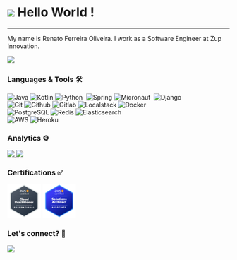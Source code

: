 




<h1><img src="https://emojis.slackmojis.com/emojis/images/1531849430/4246/blob-sunglasses.gif?1531849430" width="30"/> Hello World ! </h1> <hr>

My name is Renato Ferreira Oliveira. I work as a Software Engineer at Zup Innovation.



![](http://estruyf-github.azurewebsites.net/api/VisitorHit?user=bodegami&repo=bodegami&countColorcountColor)

### Languages & Tools 🛠  
![Java](https://img.shields.io/badge/-Java-05122A?style=flat&color=green)&nbsp;![Kotlin](https://img.shields.io/badge/-Kotlin-05122A?style=flat&color=green)&nbsp;![Python](https://img.shields.io/badge/-Python-05122A?style=flat&color=green)&nbsp;
![Spring](https://img.shields.io/badge/-Spring-05122A?style=flat&color=orange)&nbsp;![Micronaut](https://img.shields.io/badge/-Micronaut-05122A?style=flat&color=orange)&nbsp;  ![Django](https://img.shields.io/badge/-Django-05122A?style=flat&color=orange)&nbsp;  
![Git](https://img.shields.io/badge/-Git-05122A?style=flat&color=gray)&nbsp;![Github](https://img.shields.io/badge/-Github-05122A?style=flat&color=gray)&nbsp;![Gitlab](https://img.shields.io/badge/-Gitlab-05122A?style=flat&color=gray)&nbsp;![Localstack](https://img.shields.io/badge/-Localstack-05122A?style=flat&color=gray)&nbsp;![Docker](https://img.shields.io/badge/-Docker-05122A?style=flat&color=gray)&nbsp;  
![PostgreSQL](https://img.shields.io/badge/-PostgreSQL-05122A?style=flat&color=yellow)&nbsp;![Redis](https://img.shields.io/badge/-Redis-05122A?style=flat&color=yellow)&nbsp;![Elasticsearch](https://img.shields.io/badge/-Elasticsearch-05122A?style=flat&color=yellow)&nbsp;  
![AWS](https://img.shields.io/badge/-AWS-05122A?style=flat&color=blue)&nbsp;![Heroku](https://img.shields.io/badge/-Heroku-05122A?style=flat&color=blue)&nbsp;  


### Analytics ⚙️
  
  
<p align="left">
<a href="https://github.com/Bodegami">
  <img height="180em" src="https://github-readme-streak-stats.herokuapp.com/?user=Bodegami"/>
  <img height="180em" src="https://github-readme-stats.vercel.app/api/top-langs/?username=Bodegami&&layout=compact&langs_count=8&hide=less,html,javascript,css,scss,handlebars,pug&theme=great-gatsby"/>
</a>
</p>

<!-- <p align="left">
<a href="https://github.com/Bodegami">
  <img height="180em" src="https://github-readme-streak-stats.herokuapp.com/?user=Bodegami"/>
  <img height="180em" src="https://raw.githubusercontent.com/Bodegami/Bodegami/main/profile-summary-card-output/github/4-productive-time.svg"/>
</a>
</p> -->

<!-- <p align="center">
  <img width="36%" src="profile-summary-card-output/github/1-repos-per-language.svg" />
  <img width="36%" src="profile-summary-card-output/github/2-most-commit-language.svg" />
  <img width="24.3%" src="profile-summary-card-output/github/3-stats.svg" />
</p> -->

<!-- <img width="100%" src="https://github.com/Bodegami/Bodegami/blob/main/github-metrics.svg" /> -->
<!-- ![Metrics](https://github.com/Bodegami/Bodegami/blob/main/metrics.plugin.achievements.svg) -->

<!-- ![Github Contributions](https://github-readme-streak-stats.herokuapp.com/?user=bodegami&hide_border=true) -->


### Certifications :white_check_mark:

<!-- ![Web 1](https://github.com/Bodegami/github-assets/blob/main/Assets/certifications/aws-practitioner.png) -->

<p>
  <img width="15%" src="https://github.com/Bodegami/github-assets/blob/main/Assets/certifications/aws-practitioner.png" />
  <img width="15%" src="https://github.com/Bodegami/github-assets/blob/main/Assets/certifications/aws-associate-architect.png" />
</p>



### Let's connect? 🤝

<p align="left">

<a href="https://www.linkedin.com/in/renato-ferreira-oliveira-0980b2ba/"><img src="https://img.shields.io/badge/-LinkedIn-0077B5?style=flat&logo=Linkedin&logoColor=white"/></a>
  
</p>
